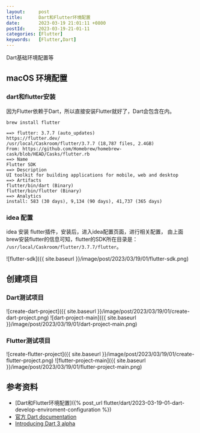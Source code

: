 ```yaml
---
layout:     post
title:      Dart和Flutter环境配置
date:       2023-03-19 21:01:11 +0800
postId:     2023-03-19-21-01-11
categories: [Flutter]
keywords:   [Flutter,Dart]
---
```


Dart基础环境配置等

## macOS 环境配置
### dart和flutter安装
因为Flutter依赖于Dart，所以直接安装Flutter就好了，Dart会包含在内。
```shell
brew install flutter
```
```
==> flutter: 3.7.7 (auto_updates)
https://flutter.dev/
/usr/local/Caskroom/flutter/3.7.7 (18,787 files, 2.4GB)
From: https://github.com/Homebrew/homebrew-cask/blob/HEAD/Casks/flutter.rb
==> Name
Flutter SDK
==> Description
UI toolkit for building applications for mobile, web and desktop
==> Artifacts
flutter/bin/dart (Binary)
flutter/bin/flutter (Binary)
==> Analytics
install: 583 (30 days), 9,134 (90 days), 41,737 (365 days)
```

### idea 配置
idea 安装 flutter插件，安装后，进入idea配置页面，进行相关配置，
由上面brew安装flutter的信息可知，flutter的SDK所在目录是：
`/usr/local/Caskroom/flutter/3.7.7/flutter`。

![flutter-sdk]({{ site.baseurl }}/image/post/2023/03/19/01/flutter-sdk.png)

## 创建项目

### Dart测试项目
![create-dart-project]({{ site.baseurl }}/image/post/2023/03/19/01/create-dart-project.png)
![dart-project-main]({{ site.baseurl }}/image/post/2023/03/19/01/dart-project-main.png)

### Flutter测试项目
![create-flutter-project]({{ site.baseurl }}/image/post/2023/03/19/01/create-flutter-project.png)
![flutter-project-main]({{ site.baseurl }}/image/post/2023/03/19/01/flutter-project-main.png)

## 参考资料
* [Dart和Flutter环境配置]({% post_url flutter/dart/2023-03-19-01-dart-develop-enviroment-configuration %})
* [官方 Dart documentation](https://dart.dev/guides)
* [Introducing Dart 3 alpha](https://medium.com/dartlang/dart-3-alpha-f1458fb9d232)

